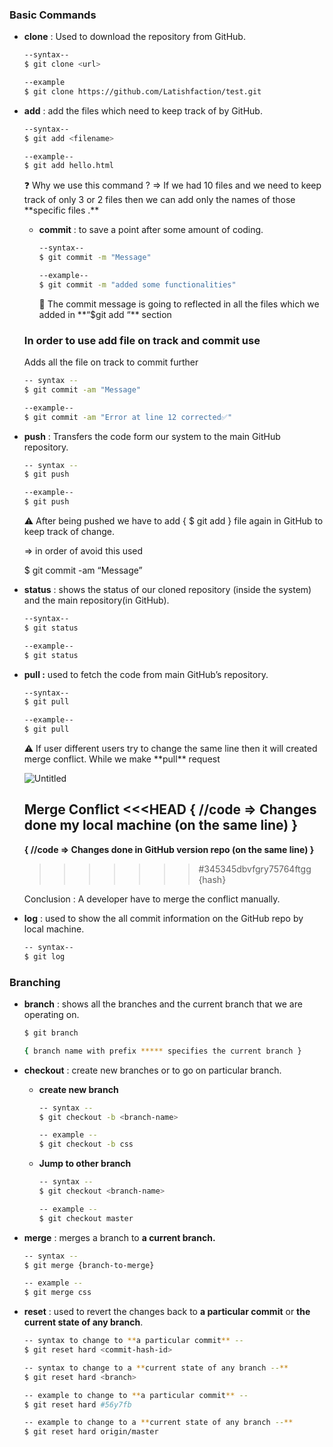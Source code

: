 ### Basic Commands

- **clone** : Used to download the repository from GitHub.
    
    ```bash
    --syntax--
    $ git clone <url>
    
    --example
    $ git clone https://github.com/Latishfaction/test.git
    ```
    
- **add** : add the files which need to keep track of by GitHub.
    
    ```bash
    --syntax--
    $ git add <filename>
    
    --example--
    $ git add hello.html
    ```
    
    <aside>
    ❓ Why we use this command ? 
    ⇒ If we had 10 files and we need to keep track of only 3 or 2 files then we can add only the names of those **specific files .**
    
    </aside>
    
    - **commit** : to save a point after some amount of coding.
        
        ```bash
        --syntax--
        $ git commit -m "Message"
        
        --example--
        $ git commit -m "added some functionalities"
        ```
        
        <aside>
        📌 The commit message is going to reflected in all the files which we added in 
        **“$git add “** section
        
        </aside>
        
    
    ### In order to use add file on track and commit use
    
    Adds all the file on track to commit further
    
    ```bash
    -- syntax --
    $ git commit -am "Message"
    
    --example--
    $ git commit -am "Error at line 12 corrected✅"
    ```
    
- **push** : Transfers the code form our system to the main GitHub repository.
    
    ```bash
    -- syntax -- 
    $ git push
    
    --example--
    $ git push
    ```
    
    <aside>
    ⚠️ After being pushed we have to add { $ git add <filename> } file again in GitHub to keep track of change.
    
    ⇒ in order of avoid this used 
    
    $ git commit -am “Message”
    
    </aside>
    
- **status** : shows the status of our cloned repository (inside the system) and the main repository(in GitHub).
    
    ```bash
    --syntax--
    $ git status
    
    --example--
    $ git status
    ```
    
- **pull :** used to fetch the code from main GitHub’s repository.
    
    ```bash
    --syntax--
    $ git pull 
    
    --example--
    $ git pull
    ```
    
    <aside>
    ⚠️ If user different users try to change the same line then it will created merge conflict.
    While we make **pull**  request
    
    ![Untitled](https://s3-us-west-2.amazonaws.com/secure.notion-static.com/b2ba095d-a3c7-4068-b863-47b22378c36d/Untitled.png)
    
    **Merge Conflict
    <<<HEAD 
    {
    //code     ⇒ Changes done my local machine (on the same line)
    }**
    ==================================
    **{
    //code  ⇒ Changes done in GitHub version repo (on the same line)
    }**
    >>>>>>> #345345dbvfgry75764ftgg {hash}
    
    Conclusion : A developer have to merge the conflict manually.
    
    </aside>
    
- **log** : used to show the all commit information on the GitHub repo by local machine.
    
    ```bash
    -- syntax--
    $ git log
    ```
    

### Branching

- **branch** : shows all the branches and the current branch that we are operating on.
    
    ```bash
    $ git branch
    
    { branch name with prefix ***** specifies the current branch }
    ```
    
- **checkout** : create new branches or to go on particular branch.
    - **create new branch**
        
        ```bash
        -- syntax --
        $ git checkout -b <branch-name>
        
        -- example --
        $ git checkout -b css
        ```
        
    - **Jump to other branch**
        
        ```bash
        -- syntax --
        $ git checkout <branch-name>
        
        -- example --
        $ git checkout master
        ```
        
- **merge** : merges a branch to **a current branch.**
    
    ```bash
    -- syntax --
    $ git merge {branch-to-merge}
    
    -- example --
    $ git merge css
    ```
    
- **reset** : used to revert the changes back to **a particular commit** or **the current state of any branch**.
    
    ```bash
    -- syntax to change to **a particular commit** --
    $ git reset hard <commit-hash-id>
    
    -- syntax to change to a **current state of any branch --**
    $ git reset hard <branch>
    
    -- example to change to **a particular commit** --
    $ git reset hard #56y7fb
    
    -- example to change to a **current state of any branch --**
    $ git reset hard origin/master
    ```